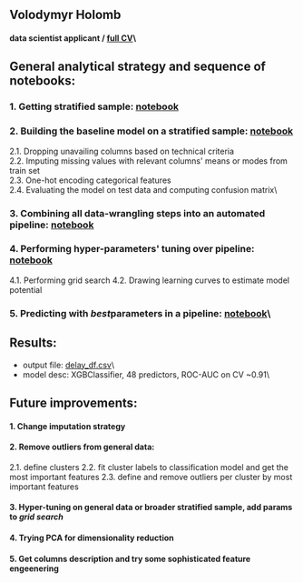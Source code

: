 ## Volodymyr Holomb
#### data scientist applicant / [full CV](https://github.com/woldemarg/ds_tests)\



## General analytical strategy and sequence of notebooks:
### 1. Getting stratified sample: [notebook](https://github.com/woldemarg/ds_tests/blob/master/machine_learning/company_3/task_solution/scripts/notebooks/get_sample.ipynb)
### 2. Building the baseline model on a stratified sample: [notebook](https://github.com/woldemarg/ds_tests/blob/master/machine_learning/company_3/task_solution/scripts/notebooks/sample_model.ipynb)
2.1. Dropping unavailing columns based on technical criteria\
2.2. Imputing missing values with relevant columns' means or modes from train set\
2.3. One-hot encoding categorical features\
2.4. Evaluating the model on test data and computing confusion matrix\
### 3. Combining all data-wrangling steps into an automated pipeline: [notebook](https://github.com/woldemarg/ds_tests/blob/master/machine_learning/company_3/task_solution/scripts/notebooks/model_pipeline.ipynb)
### 4. Performing hyper-parameters' tuning over pipeline: [notebook](https://github.com/woldemarg/ds_tests/blob/master/machine_learning/company_3/task_solution/scripts/notebooks/pipeline_tuning.ipynb)
4.1. Performing grid search
4.2. Drawing learning curves to estimate model potential
### 5. Predicting with *best*parameters in a pipeline: [notebook](https://github.com/woldemarg/ds_tests/blob/master/machine_learning/company_3/task_solution/scripts/notebooks/pipeline_predict.ipynb)\

## Results:
* output file:  [delay_df.csv](https://github.com/woldemarg/ds_tests/raw/master/machine_learning/company_3/task_solution/results/delay_df.csv)\
* model desc:   XGBClassifier, 48 predictors, ROC-AUC on CV ~0.91\

## Future improvements:
#### 1. Change imputation strategy
#### 2. Remove outliers from general data:
2.1. define clusters
2.2. fit cluster labels to classification model and get the most important features
2.3. define and remove outliers per cluster by most important features
#### 3. Hyper-tuning on general data or broader stratified sample, add params to *grid search*
#### 4. Trying PCA for dimensionality reduction
#### 5. Get columns description and try some sophisticated feature engeenering
